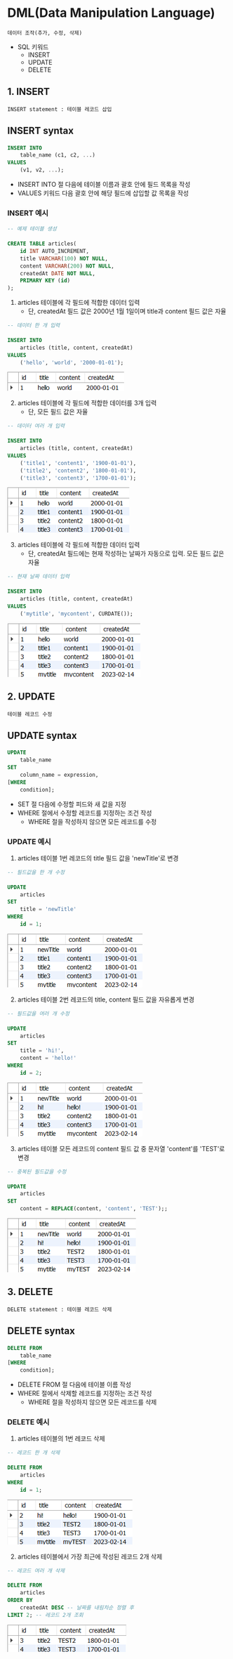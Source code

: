 # DML(Data Manipulation Language)
    데이터 조작(추가, 수정, 삭제)
- SQL 키워드
    - INSERT
    - UPDATE
    - DELETE

## 1. INSERT
    INSERT statement : 테이블 레코드 삽입

## INSERT syntax
```sql
INSERT INTO
    table_name (c1, c2, ...)
VALUES
    (v1, v2, ...);
```
- INSERT INTO 절 다음에 테이블 이름과 괄호 안에 필드 목록을 작성
- VALUES 키워드 다음 괄호 안에 해당 필드에 삽입할 값 목록을 작성

### INSERT 예시

```sql
-- 예제 테이블 생성

CREATE TABLE articles(
	id INT AUTO_INCREMENT,
    title VARCHAR(100) NOT NULL,
    content VARCHAR(200) NOT NULL,
    createdAt DATE NOT NULL,
    PRIMARY KEY (id)
);
```

1. articles 테이블에 각 필드에 적합한 데이터 입력
    - 단, createdAt 필드 값은 2000년 1월 1일이며 title과 content 필드 값은 자율
```sql
-- 데이터 한 개 입력

INSERT INTO 
	articles (title, content, createdAt)
VALUES 
	('hello', 'world', '2000-01-01');
```
![](./image/insert1.png)

2. articles 테이블에 각 필드에 적합한 데이터를 3개 입력
    - 단, 모든 필드 값은 자율
```sql
-- 데이터 여러 개 입력

INSERT INTO 
	articles (title, content, createdAt)
VALUES 
	('title1', 'content1', '1900-01-01'),
    ('title2', 'content2', '1800-01-01'),
    ('title3', 'content3', '1700-01-01');
```
![](./image/insert2.png)

3. articles 테이블에 각 필드에 적합한 데이터 입력
    - 단, createdAt 필드에는 현재 작성하는 날짜가 자동으로 입력. 모든 필드 값은 자율
```sql
-- 현재 날짜 데이터 입력

INSERT INTO 
	articles (title, content, createdAt)
VALUES 
	('mytitle', 'mycontent', CURDATE());
```
![](./image/insert3.png)


## 2. UPDATE
    테이블 레코드 수정

## UPDATE syntax
```sql
UPDATE
    table_name
SET
    column_name = expression,
[WHERE
    condition];
```
- SET 절 다음에 수정할 피드와 새 값을 지정
- WHERE 절에서 수정할 레코드를 지정하는 조건 작성
    - WHERE 절을 작성하지 않으면 모든 레코드를 수정

### UPDATE 예시

1. articles 테이블 1번 레코드의 title 필드 값을 'newTitle'로 변경
```sql
-- 필드값을 한 개 수정

UPDATE
	articles
SET
	title = 'newTitle'
WHERE
	id = 1;
```
![](./image/update1.png)

2. articles 테이블 2번 레코드의 title, content 필드 값을 자유롭게 변경
```sql
-- 필드값을 여러 개 수정

UPDATE
	articles
SET
	title = 'hi!',
    content = 'hello!'
WHERE
	id = 2;
```
![](./image/update2.png)

3. articles 테이블 모든 레코드의 content 필드 값 중 문자열 'content'를 'TEST'로 변경
```sql
-- 중복된 필드값을 수정

UPDATE
	articles
SET
	content = REPLACE(content, 'content', 'TEST');;
```
![](./image/update3.png)


## 3. DELETE
    DELETE statement : 테이블 레코드 삭제

## DELETE syntax
```sql
DELETE FROM 
    table_name
[WHERE
    condition];
```
- DELETE FROM 절 다음에 테이블 이름 작성
- WHERE 절에서 삭제할 레코드를 지정하는 조건 작성
    - WHERE 절을 작성하지 않으면 모든 레코드를 삭제

### DELETE 예시

1. articles 테이블의 1번 레코드 삭제
```sql
-- 레코드 한 개 삭제

DELETE FROM 
	articles 
WHERE 
	id = 1;
```
![](./image/delete1.png)

2. articles 테이블에서 가장 최근에 작성된 레코드 2개 삭제
```sql
-- 레코드 여러 개 삭제

DELETE FROM
	articles
ORDER BY
	createdAt DESC -- 날짜를 내림차순 정렬 후
LIMIT 2; -- 레코드 2개 조회
```
![](./image/delete2.png)